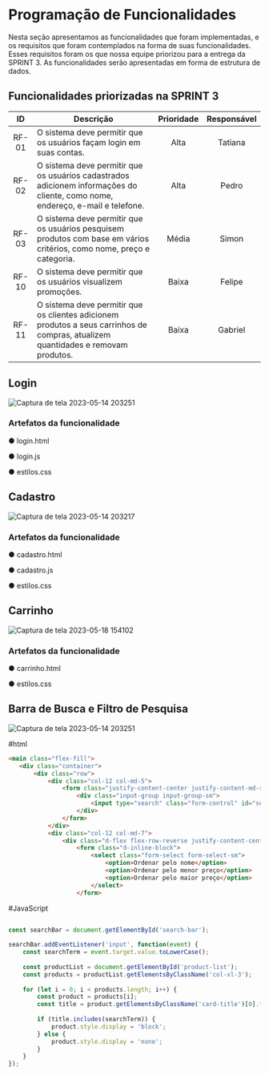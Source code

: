 # Programação de Funcionalidades


Nesta seção apresentamos as funcionalidades que foram implementadas, e os requisitos que foram contemplados na forma de suas funcionalidades.
Esses requisitos foram os que nossa equipe priorizou para a entrega da SPRINT 3. As funcionalidades serão apresentadas em forma de estrutura de dados.


## Funcionalidades priorizadas na SPRINT 3

| ID | Descrição | Prioridade | Responsável |
| :---: | --- | :---: | :---: |
| RF-01 | O sistema deve permitir que os usuários façam login em suas contas. | Alta | Tatiana |
| RF-02 | O sistema deve permitir que os usuários cadastrados adicionem informações do cliente, como nome, endereço, e-mail e telefone. | Alta | Pedro |
| RF-03 | O sistema deve permitir que os usuários pesquisem produtos com base em vários critérios, como nome, preço e categoria. | Média | Simon |
| RF-10 | O sistema deve permitir que os usuários visualizem promoções. | Baixa | Felipe |
| RF-11 | O sistema deve permitir que os clientes adicionem produtos a seus carrinhos de compras, atualizem quantidades e removam produtos. | Baixa | Gabriel |

## Login

![Captura de tela 2023-05-14 203251](https://github.com/ICEI-PUC-Minas-PMV-ADS/pmv-ads-2023-1-e1-proj-web-t15-e1-proj-web-t15-time-1-projprecocerto/assets/74187849/1f7dcdc6-065a-4150-bee1-54b40d103ec0)

### Artefatos da funcionalidade

● login.html

● login.js

● estilos.css

## Cadastro

![Captura de tela 2023-05-14 203217](https://github.com/ICEI-PUC-Minas-PMV-ADS/pmv-ads-2023-1-e1-proj-web-t15-e1-proj-web-t15-time-1-projprecocerto/assets/74187849/fd158737-4c97-4ad1-8106-71e83f4dcc50)

### Artefatos da funcionalidade

● cadastro.html

● cadastro.js

● estilos.css


## Carrinho

![Captura de tela 2023-05-18 154102](https://github.com/ICEI-PUC-Minas-PMV-ADS/pmv-ads-2023-1-e1-proj-web-t15-e1-proj-web-t15-time-1-projprecocerto/assets/129537841/e4fd2c64-d5d9-4ec9-ab63-5e61002265fb)

### Artefatos da funcionalidade

● carrinho.html

● estilos.css       
     

## Barra de Busca e Filtro de Pesquisa

![Captura de tela 2023-05-14 203251](https://github.com/ICEI-PUC-Minas-PMV-ADS/pmv-ads-2023-1-e1-proj-web-t15-e1-proj-web-t15-time-1-projprecocerto/assets/74187849/1f7dcdc6-065a-4150-bee1-54b40d103ec0)

#html
~~~~html
<main class="flex-fill">
   <div class="container">
       <div class="row">
           <div class="col-12 col-md-5">
               <form class="justify-content-center justify-content-md-start mb-3 mb-md-0">
                   <div class="input-group input-group-sm">
                       <input type="search" class="form-control" id="search-bar" placeholder="Busque aqui seu produto">
                   </div>
               </form>
           </div>
           <div class="col-12 col-md-7">
               <div class="d-flex flex-row-reverse justify-content-center justify-content-md-start">
                   <form class="d-inline-block">
                       <select class="form-select form-select-sm">
                           <option>Ordenar pelo nome</option>
                           <option>Ordenar pelo menor preço</option>
                           <option>Ordenar pelo maior preço</option>
                       </select>
                   </form>
  ~~~~                        
#JavaScript                          
~~~~javascript
                      
const searchBar = document.getElementById('search-bar');

searchBar.addEventListener('input', function(event) {
    const searchTerm = event.target.value.toLowerCase();
    
    const productList = document.getElementById('product-list');
    const products = productList.getElementsByClassName('col-xl-3');
    
    for (let i = 0; i < products.length; i++) {
        const product = products[i];
        const title = product.getElementsByClassName('card-title')[0].textContent.toLowerCase();
        
        if (title.includes(searchTerm)) {
            product.style.display = 'block';
        } else {
            product.style.display = 'none';
        }
    }
});
~~~~




